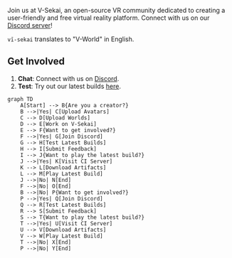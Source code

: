 Join us at V-Sekai, an open-source VR community dedicated to creating a user-friendly and free virtual reality platform. Connect with us on our [Discord server](https://discord.gg/7BQDHesck8)! 

`vī-sekai` translates to "V-World" in English.

## Get Involved

1. **Chat**: Connect with us on [Discord](https://discord.gg/7BQDHesck8).
2. **Test**: Try out our latest builds [here](https://v-sekai.github.io/manuals/features/play_latest.html).

```mermaid
graph TD
    A[Start] --> B{Are you a creator?}
    B -->|Yes| C[Upload Avatars]
    C --> D[Upload Worlds]
    D --> E[Work on V-Sekai]
    E --> F{Want to get involved?}
    F -->|Yes| G[Join Discord]
    G --> H[Test Latest Builds]
    H --> I[Submit Feedback]
    I --> J{Want to play the latest build?}
    J -->|Yes| K[Visit CI Server]
    K --> L[Download Artifacts]
    L --> M[Play Latest Build]
    J -->|No| N[End]
    F -->|No| O[End]
    B -->|No| P{Want to get involved?}
    P -->|Yes| Q[Join Discord]
    Q --> R[Test Latest Builds]
    R --> S[Submit Feedback]
    S --> T{Want to play the latest build?}
    T -->|Yes| U[Visit CI Server]
    U --> V[Download Artifacts]
    V --> W[Play Latest Build]
    T -->|No| X[End]
    P -->|No| Y[End]
```